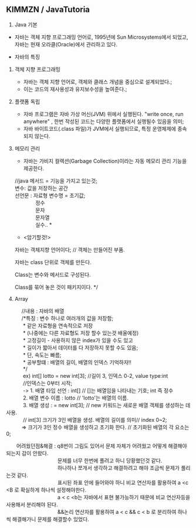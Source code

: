 ## KIMMZN / JavaTutoria


   01. Java 기본
   
   - 자바는 객체 지향 프로그래밍 언어로, 1995년에 Sun Microsystems에서 되었고, 자바는 현재 오라클(Oracle)에서 관리하고 있다.
   * 자바의 특징 
   1. 객체 지향 프로그래밍
      - 자바는 객체 지향 언어로, 객체와 클래스 개념을 중심으로 설계되었다.;
      - 이는 코드의 재사용성과 유지보수성을 높여준다.;
     
   2. 플랫폼 독립
      - 자바 프로그램은 자바 가상 머신(JVM) 위에서 실행된다. "write once, run anywhere" , 한번 작성된 코드는 다양한 플랫폼에서 실행될수 있음을 의미;
      - 자바 바이트코드(.class 파일)가 JVM에서 실행되므로, 특정 운영체제에 종속되지 않는다.

   3. 메모리 관리
      - 자바는 가비지 컬렉션(Garbage Collection)이라는 자동 메모리 관리 기능을 제공한다.
      
      //java
		메서드 = 기능을 가지고 있는것;  
		변수: 값을 저장하는 공간  
		선언문 :  자료형 변수명 = 초기값;  
 		    정수  
 		    문자  
 		    문자열  
 		    실수..
		 * 
		 * <암기할것!>  
   
		자바는 객체지향 언어이다; // 객체는 만들어진 부품.
  
		자바는 class 단위로 객체를 만든다.
  
		Class는 변수와 메서드로 구성된다.
  
		Class를 묶어 놓은 것이 패키지이다. */
		

01. Array

   //내용 : 자바의 배열  
		   /*특징 : 변수 하나로 여러개의 값을 저장함;  
		    * 		같은 자료형을 연속적으로 저장  
		    * 		(나중에는 다른 자료형도 저장 할수 있는것 배울예정)  
		    * 		고정길이 - 사용하지 않은 index가 있을 수도 있고  
		    * 				 길이가 짧아서 데이터를 다 저장하지 못할 수도 있음;  
		    * 				 단, 속도는 빠름;  
		    * 공부할떄 : 배열의 길이, 배열의 인덱스 기억하자!!  
		    */  
          ex) int[] lotto = new int[3]; //길이 3, 인덱스 0-2, value type:int  
                                        //인덱스는 0부터 시작;  
          -> 1. 배열 타입 선언 : int[] // []는 배열임을 나타내는 기호; int 즉 정수  
             2. 배열 변수 이름 : lotto // 'lotto'는 배열의 이름.   
             3. 배열 생성 : = new int[3]; // new 키워드는 새로운 배열 객체를 생성하는 데 사용.  
                                         // int[3] 크기가 3인 배열을 생성. 배열의 길이를 의미// index 0~2;  
          => 크기가 3인 정수 배열을 생성하고 초기화 한다.    // 초기화된 배열의 각 요소는 0;  
                                      
                                                      
  어려웠던점&해결 : q8번이 그림도 있어서 문제 자체가 어려웠고 어떻게 해결해야되는지 감이 안왔다.    
                    문제를 너무 한번에 풀려고 하니 당황했던것 같다.  
                    하나하나 쪼개서 생각하고 해결하려고 해야 조금씩 문제가 풀리는것 같다.  
                    표시된 좌표 안에 들어와야 하니 비교 연산자를 활용하여 a <c <B 로 확실하게 하나씩 설정해야한다.  
                     a < c <b는 자바에서 표현 불가능하기 때문에 비교 연산자등을 사용해서 분리해야 된다.  
                    &&논리 연산자를 활용하여 a < c && c < b 로 분리하여 하나씩 해결해가니 문제를 해결할수 있었다.  
